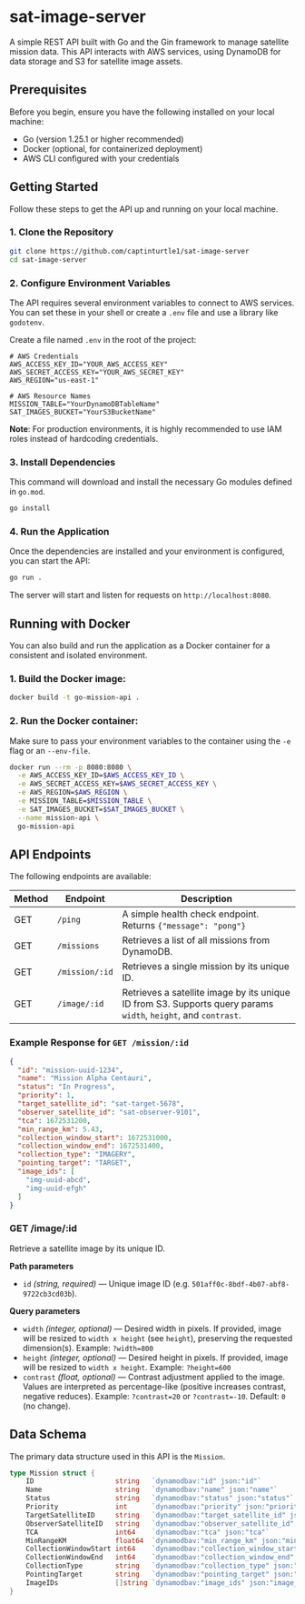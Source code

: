 # sat-image-server

A simple REST API built with Go and the Gin framework to manage satellite mission data. This API interacts with AWS services, using DynamoDB for data storage and S3 for satellite image assets.

## Prerequisites

Before you begin, ensure you have the following installed on your local machine:

- Go (version 1.25.1 or higher recommended)  
- Docker (optional, for containerized deployment)  
- AWS CLI configured with your credentials  

## Getting Started

Follow these steps to get the API up and running on your local machine.

### 1. Clone the Repository

```bash
git clone https://github.com/captinturtle1/sat-image-server
cd sat-image-server
```

### 2. Configure Environment Variables

The API requires several environment variables to connect to AWS services. You can set these in your shell or create a `.env` file and use a library like `godotenv`.

Create a file named `.env` in the root of the project:

```dotenv
# AWS Credentials
AWS_ACCESS_KEY_ID="YOUR_AWS_ACCESS_KEY"
AWS_SECRET_ACCESS_KEY="YOUR_AWS_SECRET_KEY"
AWS_REGION="us-east-1"

# AWS Resource Names
MISSION_TABLE="YourDynamoDBTableName"
SAT_IMAGES_BUCKET="YourS3BucketName"
```

**Note**: For production environments, it is highly recommended to use IAM roles instead of hardcoding credentials.

### 3. Install Dependencies

This command will download and install the necessary Go modules defined in `go.mod`.

```bash
go install
```

### 4. Run the Application

Once the dependencies are installed and your environment is configured, you can start the API:
```bash
go run .
```

The server will start and listen for requests on `http://localhost:8080`.

## Running with Docker

You can also build and run the application as a Docker container for a consistent and isolated environment.

### 1. Build the Docker image:

```bash
docker build -t go-mission-api .
```

### 2. Run the Docker container:

Make sure to pass your environment variables to the container using the `-e` flag or an `--env-file`.

```bash
docker run --rm -p 8080:8080 \
  -e AWS_ACCESS_KEY_ID=$AWS_ACCESS_KEY_ID \
  -e AWS_SECRET_ACCESS_KEY=$AWS_SECRET_ACCESS_KEY \
  -e AWS_REGION=$AWS_REGION \
  -e MISSION_TABLE=$MISSION_TABLE \
  -e SAT_IMAGES_BUCKET=$SAT_IMAGES_BUCKET \
  --name mission-api \
  go-mission-api
```

## API Endpoints

The following endpoints are available:

| Method | Endpoint       | Description                                                                 |
| ------ | -------------- | --------------------------------------------------------------------------- |
| GET    | `/ping`        | A simple health check endpoint. Returns `{"message": "pong"}`               |
| GET    | `/missions`    | Retrieves a list of all missions from DynamoDB.                             |
| GET    | `/mission/:id` | Retrieves a single mission by its unique ID.                                |
| GET    | `/image/:id`   | Retrieves a satellite image by its unique ID from S3. Supports query params `width`, `height`, and `contrast`. |

### Example Response for `GET /mission/:id`

```json
{
  "id": "mission-uuid-1234",
  "name": "Mission Alpha Centauri",
  "status": "In Progress",
  "priority": 1,
  "target_satellite_id": "sat-target-5678",
  "observer_satellite_id": "sat-observer-9101",
  "tca": 1672531200,
  "min_range_km": 5.43,
  "collection_window_start": 1672531000,
  "collection_window_end": 1672531400,
  "collection_type": "IMAGERY",
  "pointing_target": "TARGET",
  "image_ids": [
    "img-uuid-abcd",
    "img-uuid-efgh"
  ]
}
```

### GET /image/:id

Retrieve a satellite image by its unique ID.

**Path parameters**
- `id` *(string, required)* — Unique image ID (e.g. `501aff0c-8bdf-4b07-abf8-9722cb3cd03b`).

**Query parameters**
- `width` *(integer, optional)* — Desired width in pixels. If provided, image will be resized to `width x height` (see `height`), preserving the requested dimension(s). Example: `?width=800`
- `height` *(integer, optional)* — Desired height in pixels. If provided, image will be resized to `width x height`. Example: `?height=600`
- `contrast` *(float, optional)* — Contrast adjustment applied to the image. Values are interpreted as percentage-like (positive increases contrast, negative reduces). Example: `?contrast=20` or `?contrast=-10`. Default: `0` (no change).


## Data Schema

The primary data structure used in this API is the `Mission`.

```go
type Mission struct {
    ID                    string   `dynamodbav:"id" json:"id"`
    Name                  string   `dynamodbav:"name" json:"name"`
    Status                string   `dynamodbav:"status" json:"status"`
    Priority              int      `dynamodbav:"priority" json:"priority"`
    TargetSatelliteID     string   `dynamodbav:"target_satellite_id" json:"target_satellite_id"`
    ObserverSatelliteID   string   `dynamodbav:"observer_satellite_id" json:"observer_satellite_id"`
    TCA                   int64    `dynamodbav:"tca" json:"tca"`
    MinRangeKM            float64  `dynamodbav:"min_range_km" json:"min_range_km"`
    CollectionWindowStart int64    `dynamodbav:"collection_window_start" json:"collection_window_start"`
    CollectionWindowEnd   int64    `dynamodbav:"collection_window_end" json:"collection_window_end"`
    CollectionType        string   `dynamodbav:"collection_type" json:"collection_type"`
    PointingTarget        string   `dynamodbav:"pointing_target" json:"pointing_target"`
    ImageIDs              []string `dynamodbav:"image_ids" json:"image_ids"`
}
```
